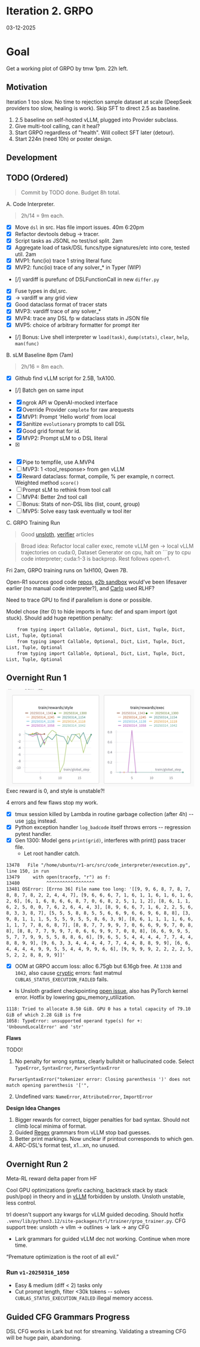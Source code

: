 # Iteration 2. GRPO
 
03-12-2025

# Goal

Get a working plot of GRPO by tmw 1pm. 22h left.

## Motivation

Iteration 1 too slow. No time to rejection sample dataset at scale (DeepSeek providers too slow, healing is work). Skip SFT to direct 2.5 as baseline.
1. 2.5 baseline on self-hosted vLLM, plugged into Provider subclass.
2. Give multi-tool calling, can it heal?
3. Start GRPO regardless of "health". Will collect SFT later (detour).
4. Start 224n (need 10h) or poster design.

## Development

## TODO (Ordered)

> Commit by TODO done. Budget 8h total.

A. Code Interpreter.
> 2h/14 = 9m each.
- [x] Move `dsl` in src. Has file import issues. 40m 6:20pm
- [x] Refactor devtools debug -> tracer.
- [x] Script tasks as JSONL no test/sol split. 2am
- [x] Aggregate load of task/DSL funcs/type signatures/etc into core, tested util. 2am
- [x] MVP1: func(io) trace 1 string literal func
- [x] MVP2: func(io) trace of any solver_* in Typer (WIP)
- [/] vardiff is purefunc of DSLFunctionCall in new `differ.py`
- [x] Fuse types in dsl,src.
- [x] -> vardiff w any grid view
- [x] Good dataclass format of tracer stats
- [x] MVP3: vardiff trace of any solver_*
- [x] MVP4: trace any DSL fp w dataclass stats in JSON file
- [x] MVP5: choice of arbitrary formatter for prompt iter
- [/] Bonus: Live shell interpreter w `load(task)`, `dump(stats)`, `clear`, `help`, `man(func)`
  
B. sLM Baseline 8pm (7am)
> 2h/16 = 8m each.
- [x] Github find vLLM script for 2.5B, 1xA100.
- [/] Batch gen on same input
- [x] ngrok API w OpenAI-mocked interface
- [x] Override Provider `complete` for raw arequests
- [x] MVP1: Prompt 'Hello world' from local
- [x] Sanitize `evolutionary` prompts to call DSL
- [x] Good grid format for id.
- [x] MVP2: Prompt sLM to o DSL literal
- [x] ```py format reward 
- [x] Pipe to tempfile, use A.MVP4
- [ ] MVP3: 1 <tool_response> from gen vLLM
- [x] Reward dataclass: format, compile, % per example, n correct. Weighted method `score()` 
- [ ] Prompt sLM to rethink from tool call
- [ ] MVP4: Better 2nd tool call
- [ ] Bonus: Stats of non-DSL libs (list, count, group)
- [ ] MVP5: Solve easy task eventually w tool iter

C. GRPO Training Run
> Good [unsloth](https://docs.unsloth.ai/basics/reasoning-grpo-and-rl), [verifier](https://github.com/willccbb/verifiers/blob/main/verifiers/envs/code_env.py) articles

> Broad idea: Refactor local caller exec, remote vLLM gen -> local vLLM trajectories on cuda:0, Dataset Generator on cpu, halt on ```py to cpu code interpreter; cuda:1-3 is backprop. Rest follows open-r1.

Fri 2am, GRPO training runs on 1xH100, Qwen 7B.

Open-R1 sources good code [repos](https://github.com/huggingface/open-r1/issues/28), [e2b sandbox](https://e2b.dev/) would've been lifesaver earlier (no manual code interpreter?), and [Carlo](https://e2b.dev/) used RLHF?

Need to trace GPU to find if parallelism is done or possible.

Model chose (iter 0) to hide imports in func def and spam import (got stuck). Should add huge repetition penalty:
```
    from typing import Callable, Optional, Dict, List, Tuple, Dict, List, Tuple, Optional
    from typing import Callable, Optional, Dict, List, Tuple, Dict, List, Tuple, Optional
    from typing import Callable, Optional, Dict, List, Tuple, Dict, List, Tuple, Optional
```

## Overnight Run 1

![Reward](../bin/reward_run_1.png)
Exec reward is 0, and style is unstable?!

4 errors and few flaws stop my work.
- [x] tmux session killed by Lambda in routine garbage collection (after 4h) -- use [`jobs`](https://www.geeksforgeeks.org/process-control-commands-unixlinux/) instead. 
- [x] Python exception handler `log_badcode` itself throws errors -- regression pytest handler.
- [x] Gen 1300: Model gens `print(grid)`, interferes with print() pass tracer file.
    - Let root handler catch.

```
13478   File "/home/ubuntu/r1-arc/src/code_interpreter/execution.py", line 150, in run
13479     with open(tracefp, "r") as f:
13480          ^^^^^^^^^^^^^^^^^^
13481 OSError: [Errno 36] File name too long: '[[9, 9, 6, 8, 7, 8, 7, 8, 8, 7, 8, 2, 2, 4, 4, 7], [9, 6, 6, 6, 7, 1, 6, 1, 1, 6, 1, 6, 1, 6, 2, 6], [6, 1, 6, 8, 6, 6, 8, 7, 0, 6, 8, 2, 5, 1, 1, 2], [8, 6, 1, 1, 6, 2, 5, 0, 0, 7, 6, 2, 6, 4, 4, 3], [8, 9, 6, 6, 7, 1, 6, 2, 2, 5, 6, 8, 3, 3, 8, 7], [5, 5, 5, 8, 8, 5, 5, 6, 6, 9, 6, 6, 9, 6, 8, 8], [3, 9, 8, 1, 1, 1, 5, 5, 5, 9, 5, 5, 8, 6, 3, 9], [8, 6, 1, 1, 1, 1, 6, 6, 1, 1, 7, 7, 8, 6, 8, 7], [8, 8, 7, 7, 9, 9, 7, 0, 6, 6, 9, 9, 7, 0, 8, 8], [8, 8, 7, 7, 9, 9, 7, 0, 6, 6, 9, 9, 7, 0, 8, 8], [6, 6, 9, 9, 5, 5, 7, 7, 9, 9, 5, 5, 8, 8, 6, 6], [9, 6, 5, 5, 4, 4, 4, 4, 7, 7, 4, 4, 8, 8, 9, 9], [9, 6, 3, 3, 4, 4, 4, 4, 7, 7, 4, 4, 8, 8, 9, 9], [6, 6, 4, 4, 4, 4, 9, 9, 5, 5, 4, 4, 9, 9, 6, 6], [9, 9, 9, 9, 2, 2, 2, 2, 5, 5, 2, 2, 8, 8, 9, 9]]'
```

- [x] OOM at GRPO accum loss: alloc 6.75gb but 6.16gb free.
At `1338` and `1042`, also cause [cryptic](https://chatgpt.com/share/67d4b42a-95c8-800b-b7b8-94a465ff484f) errors: fast matmul `CUBLAS_STATUS_EXECUTION_FAILED` fails.
- Is Unsloth gradient checkpointing [open issue](https://github.com/unslothai/unsloth/issues/1744#issuecomment-2683953959), also has PyTorch kernel error. Hotfix by lowering gpu_memory_utilization.
```
1118: Tried to allocate 8.50 GiB. GPU 0 has a total capacity of 79.10 GiB of which 2.28 GiB is fre
1058: TypeError: unsupported operand type(s) for +: 'UnboundLocalError' and 'str'
```

**Flaws**

TODO!

1. No penalty for wrong syntax, clearly bullshit or hallucinated code. Select `TypeError`, `SyntaxError`, `ParserSyntaxError`

```
 ParserSyntaxError("tokenizer error: Closing parenthesis ')' does not match opening parenthesis '['",
 ```
2. Undefined vars: `NameError`, `AttributeError`, `ImportError`

**Design Idea Changes**
1. Bigger rewards for correct, bigger penalties for bad syntax. Should not climb local minima of format.
2. Guided [Regex](https://github.com/joerunde/vllm/blob/538517515027c496263b8d1846d7bc16c67e923f/tests/entrypoints/llm/test_guided_generate.py) grammars from vLLM stop bad guesses.
3. Better print markings. Now unclear if printout corresponds to which gen.
4. ARC-DSL's format test, x1...xn, no unused.

## Overnight Run 2

Meta-RL reward delta paper from HF

Cool GPU optimizations (prefix caching, backtrack stack by stack push/pop) in theory and in [vLLM](https://docs.vllm.ai/en/stable/design/automatic_prefix_caching.html#design-automatic-prefix-caching) forbidden by unsloth.
Unsloth unstable, less control.

trl doesn't support any kwargs for vLLM guided decoding. Should hotfix `.venv/lib/python3.12/site-packages/trl/trainer/grpo_trainer.py`.
CFG support tree: unsloth -> vllm -> outlines -> lark -> any CFG
- Lark grammars for guided vLLM dec not working. Continue when more time.

“Premature optimization is the root of all evil.”

### Run `v1-20250316_1050`
- Easy & medium (diff < 2) tasks only
- Cut prompt length, filter <30k tokens -- solves `CUBLAS_STATUS_EXECUTION_FAILED` illegal memory access.

## Guided CFG Grammars Progress
DSL CFG works in Lark but not for streaming. Validating a streaming CFG will be huge pain, abandoning.